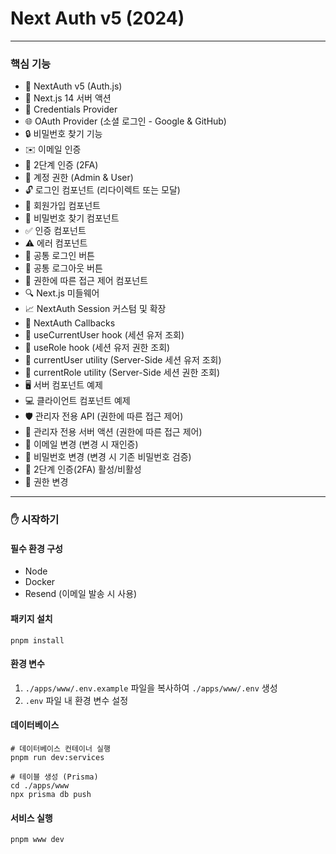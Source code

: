 # Next Auth v5 (2024)

---

### 핵심 기능

- 🔐 NextAuth v5 (Auth.js)
- 🚀 Next.js 14 서버 액션
- 🔑 Credentials Provider
- 🌐 OAuth Provider (소셜 로그인 - Google & GitHub)
- 🔒 비밀번호 찾기 기능
- ✉️ 이메일 인증
- 📱 2단계 인증 (2FA)
- 👥 계정 권한 (Admin & User)
- 🔓 로그인 컴포넌트 (리다이렉트 또는 모달)
- 📝 회원가입 컴포넌트
- 🤔 비밀번호 찾기 컴포넌트
- ✅ 인증 컴포넌트
- ⚠️ 에러 컴포넌트
- 🔘 공통 로그인 버튼
- 🚪 공통 로그아웃 버튼
- 🚧 권한에 따른 접근 제어 컴포넌트
- 🔍 Next.js 미들웨어
- 📈 NextAuth Session 커스텀 및 확장
- 🔄 NextAuth Callbacks
- 👤 useCurrentUser hook (세션 유저 조회)
- 🛂 useRole hook (세션 유저 권한 조회)
- 🧑 currentUser utility (Server-Side 세션 유저 조회)
- 👮 currentRole utility (Server-Side 세션 권한 조회)
- 🖥️ 서버 컴포넌트 예제
- 💻 클라이언트 컴포넌트 예제
- 🛡️ 관리자 전용 API (권한에 따른 접근 제어)
- 🔐 관리자 전용 서버 액션 (권한에 따른 접근 제어)
- 📧 이메일 변경 (변경 시 재인증)
- 🔑 비밀번호 변경 (변경 시 기존 비밀번호 검증)
- 🔔 2단계 인증(2FA) 활성/비활성
- 🔄 권한 변경

---

### ✋ 시작하기

#### 필수 환경 구성

- Node
- Docker
- Resend (이메일 발송 시 사용)

#### 패키지 설치

```shell
pnpm install
```


#### 환경 변수

1. `./apps/www/.env.example` 파일을 복사하여 `./apps/www/.env` 생성
2. `.env` 파일 내 환경 변수 설정


#### 데이터베이스

```shell
# 데이터베이스 컨테이너 실행
pnpm run dev:services

# 테이블 생성 (Prisma)
cd ./apps/www
npx prisma db push
```

#### 서비스 실행
```shell
pnpm www dev
```
